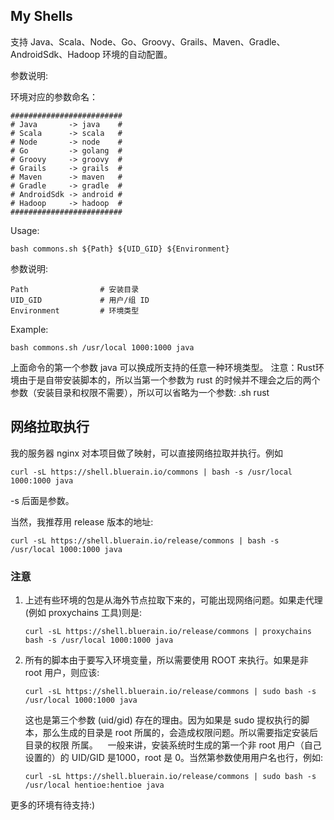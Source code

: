 ## My Shells
支持 Java、Scala、Node、Go、Groovy、Grails、Maven、Gradle、AndroidSdk、Hadoop 环境的自动配置。

参数说明:


环境对应的参数命名：

````
#########################
# Java       -> java    #
# Scala      -> scala   #
# Node       -> node    #
# Go         -> golang  #
# Groovy     -> groovy  #
# Grails     -> grails  #
# Maven      -> maven   #
# Gradle     -> gradle  #
# AndroidSdk -> android #
# Hadoop     -> hadoop  #
#########################
````
Usage:

````shell
bash commons.sh ${Path} ${UID_GID} ${Environment}
````
参数说明:

````
Path                # 安装目录
UID_GID             # 用户/组 ID
Environment         # 环境类型
````
Example:

````shell
bash commons.sh /usr/local 1000:1000 java
````
上面命令的第一个参数 java 可以换成所支持的任意一种环境类型。
注意：Rust环境由于是自带安装脚本的，所以当第一个参数为 rust 的时候并不理会之后的两个参数（安装目录和权限不需要），所以可以省略为一个参数: .sh rust

## 网络拉取执行
我的服务器 nginx 对本项目做了映射，可以直接网络拉取并执行。例如

````shell
curl -sL https://shell.bluerain.io/commons | bash -s /usr/local 1000:1000 java
````
-s 后面是参数。

当然，我推荐用 release 版本的地址:

````shell
curl -sL https://shell.bluerain.io/release/commons | bash -s /usr/local 1000:1000 java
````

### 注意
1. 上述有些环境的包是从海外节点拉取下来的，可能出现网络问题。如果走代理(例如 proxychains 工具)则是:

    ````
    curl -sL https://shell.bluerain.io/release/commons | proxychains bash -s /usr/local 1000:1000 java
    ````
2. 所有的脚本由于要写入环境变量，所以需要使用 ROOT 来执行。如果是非 root 用户，则应该:

    ````
    curl -sL https://shell.bluerain.io/release/commons | sudo bash -s /usr/local 1000:1000 java
    ````
    这也是第三个参数 (uid/gid) 存在的理由。因为如果是 sudo 提权执行的脚本，那么生成的目录是 root 所属的，会造成权限问题。所以需要指定安装后目录的权限 所属。
    一般来讲，安装系统时生成的第一个非 root 用户（自己设置的）的 UID/GID 是1000，root 是 0。当然第参数使用用户名也行，例如:

    ````
    curl -sL https://shell.bluerain.io/release/commons | sudo bash -s /usr/local hentioe:hentioe java
    ````

更多的环境有待支持:)
